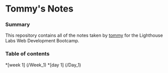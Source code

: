 # Tommy's Notes

### Summary

This repository contains all of the notes taken by [tommy](https://github.com/Tome94) for the Lighthouse Labs Web Development Bootcamp.

### Table of contents
*[week 1] (/Week_1)
  *[day 1] (/Day_1)